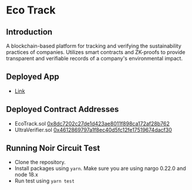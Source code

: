 # Eco Track

## Introduction

A blockchain-based platform for tracking and verifying the sustainability practices of companies.
Utilizes smart contracts and ZK-proofs to provide transparent and verifiable records of a company's
environmental impact.

## Deployed App

- [Link](https://eco-track-mocha.vercel.app/)

## Deployed Contract Addresses

- EcoTrack.sol [0x8dc7202c27de1d423ae8011f898ca172af28b762](https://sepolia.scrollscan.com/address/0x8dc7202c27de1d423ae8011f898ca172af28b762/#code)
- UltraVerifier.sol [0x4612869797a1f8ec40d5fc12fe17519674dacf30](https://sepolia.scrollscan.com/address/0x4612869797a1f8ec40d5fc12fe17519674dacf30/#code)

## Running Noir Circuit Test

- Clone the repository.
- Install packages using `yarn`. Make sure you are using nargo 0.22.0 and node 18.x
- Run test using `yarn test`
